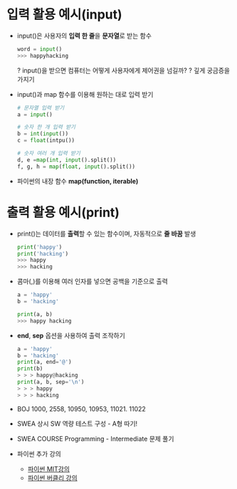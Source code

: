 # 입력 활용 예시(input)

- input()은 사용자의 **입력 한 줄**을 **문자열**로 받는 함수
  
  ```python
  word = input()
  >>> happyhacking
  ```
  
  ? input()을 받으면 컴퓨터는 어떻게 사용자에게 제어권을 넘길까? ?
  깊게 궁금증을 가지기

- input()과 map 함수를 이용해 원하는 대로 입력 받기
  
  ```python
  # 문자열 입력 받기
  a = input()
  
  # 숫자 한 개 입력 받기
  b = int(input())
  c = float(intpu())
  
  # 숫자 여러 개 입력 받기
  d, e =map(int, input().split())
  f, g, h = map(float, input().split())
  ```

- 파이썬의 내장 함수 **map(function, iterable)**

# 출력 활용 예시(print)

- print()는 데이터를 **출력**할 수 있는 함수이며, 자동적으로 **줄 바꿈** 발생
  
  ```python
  print('happy')
  print('hacking')
  >>> happy
  >>> hacking
  ```

- 콤마(,)를 이용해 여러 인자를 넣으면 공백을 기준으로 출력
  
  ```python
  a = 'happy'
  b = 'hacking'
  
  print(a, b)
  >>> happy hacking
  ```

- **end**, **sep** 옵션을 사용하여 출력 조작하기
  
  ```python
  a = 'happy'
  b = 'hacking'
  print(a, end='@')
  print(b)
  > > > happy@hacking
  print(a, b, sep='\n')
  > > > happy
  > > > hacking
  ```

- BOJ 1000, 2558, 10950, 10953, 11021. 11022

- SWEA 상시 SW 역량 테스트 구성 - A형 따기!

- SWEA COURSE Programming - Intermediate 문제 풀기

- 파이썬 추가 강의
  
  - [파이썬 MIT강의](https://www.edx.org/course/introduction-to-computer-science-and-programming-7)
  - [파이썬 버클리 강의](https://cs61a.org/)